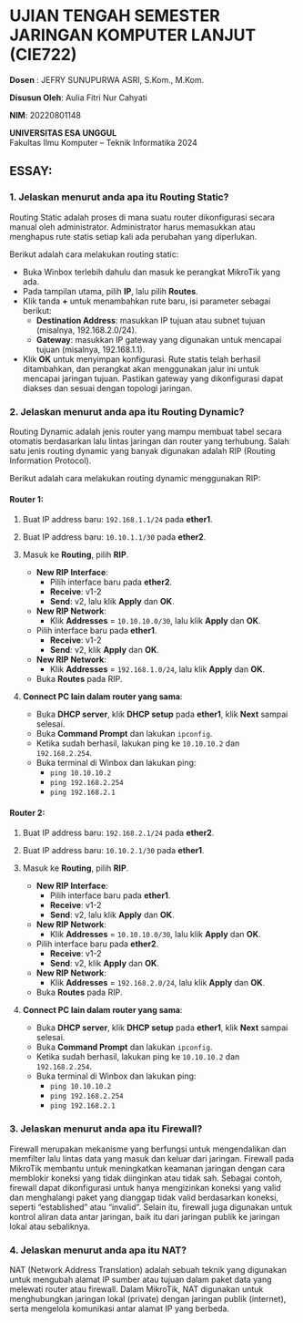 # UJIAN TENGAH SEMESTER JARINGAN KOMPUTER LANJUT (CIE722)

**Dosen** : JEFRY SUNUPURWA ASRI, S.Kom., M.Kom.

**Disusun Oleh**: Aulia Fitri Nur Cahyati 

**NIM**: 20220801148


**UNIVERSITAS ESA UNGGUL**  
Fakultas Ilmu Komputer – Teknik Informatika 2024

## ESSAY:
### 1. **Jelaskan menurut anda apa itu Routing Static?**
Routing Static adalah proses di mana suatu router dikonfigurasi secara manual oleh administrator. Administrator harus memasukkan atau menghapus rute statis setiap kali ada perubahan yang diperlukan.

Berikut adalah cara melakukan routing static:
- Buka Winbox terlebih dahulu dan masuk ke perangkat MikroTik yang ada.
- Pada tampilan utama, pilih **IP**, lalu pilih **Routes**.
- Klik tanda **+** untuk menambahkan rute baru, isi parameter sebagai berikut:
  - **Destination Address**: masukkan IP tujuan atau subnet tujuan (misalnya, 192.168.2.0/24).
  - **Gateway**: masukkan IP gateway yang digunakan untuk mencapai tujuan (misalnya, 192.168.1.1).
- Klik **OK** untuk menyimpan konfigurasi.
Rute statis telah berhasil ditambahkan, dan perangkat akan menggunakan jalur ini untuk mencapai jaringan tujuan. Pastikan gateway yang dikonfigurasi dapat diakses dan sesuai dengan topologi jaringan.

### 2. **Jelaskan menurut anda apa itu Routing Dynamic?**
Routing Dynamic adalah jenis router yang mampu membuat tabel secara otomatis berdasarkan lalu lintas jaringan dan router yang terhubung. Salah satu jenis routing dynamic yang banyak digunakan adalah RIP (Routing Information Protocol).

Berikut adalah cara melakukan routing dynamic menggunakan RIP:

#### **Router 1:**
1. Buat IP address baru: `192.168.1.1/24` pada **ether1**.
2. Buat IP address baru: `10.10.1.1/30` pada **ether2**.
3. Masuk ke **Routing**, pilih **RIP**.
   - **New RIP Interface**:
     - Pilih interface baru pada **ether2**.
     - **Receive**: v1-2
     - **Send**: v2, lalu klik **Apply** dan **OK**.
   - **New RIP Network**:
     - Klik **Addresses** = `10.10.10.0/30`, lalu klik **Apply** dan **OK**.
   - Pilih interface baru pada **ether1**.
     - **Receive**: v1-2
     - **Send**: v2, klik **Apply** dan **OK**.
   - **New RIP Network**:
     - Klik **Addresses** = `192.168.1.0/24`, lalu klik **Apply** dan **OK**.
   - Buka **Routes** pada RIP.

4. **Connect PC lain dalam router yang sama**:
   - Buka **DHCP server**, klik **DHCP setup** pada **ether1**, klik **Next** sampai selesai.
   - Buka **Command Prompt** dan lakukan `ipconfig`.
   - Ketika sudah berhasil, lakukan ping ke `10.10.10.2` dan `192.168.2.254`.
   - Buka terminal di Winbox dan lakukan ping:
     - `ping 10.10.10.2`
     - `ping 192.168.2.254`
     - `ping 192.168.2.1`

#### **Router 2:**
1. Buat IP address baru: `192.168.2.1/24` pada **ether2**.
2. Buat IP address baru: `10.10.2.1/30` pada **ether1**.
3. Masuk ke **Routing**, pilih **RIP**.
   - **New RIP Interface**:
     - Pilih interface baru pada **ether1**.
     - **Receive**: v1-2
     - **Send**: v2, lalu klik **Apply** dan **OK**.
   - **New RIP Network**:
     - Klik **Addresses** = `10.10.10.0/30`, lalu klik **Apply** dan **OK**.
   - Pilih interface baru pada **ether2**.
     - **Receive**: v1-2
     - **Send**: v2, klik **Apply** dan **OK**.
   - **New RIP Network**:
     - Klik **Addresses** = `192.168.2.0/24`, lalu klik **Apply** dan **OK**.
   - Buka **Routes** pada RIP.

4. **Connect PC lain dalam router yang sama**:
   - Buka **DHCP server**, klik **DHCP setup** pada **ether1**, klik **Next** sampai selesai.
   - Buka **Command Prompt** dan lakukan `ipconfig`.
   - Ketika sudah berhasil, lakukan ping ke `10.10.10.2` dan `192.168.2.254`.
   - Buka terminal di Winbox dan lakukan ping:
     - `ping 10.10.10.2`
     - `ping 192.168.2.254`
     - `ping 192.168.2.1`

### 3. **Jelaskan menurut anda apa itu Firewall?**
Firewall merupakan mekanisme yang berfungsi untuk mengendalikan dan memfilter lalu lintas data yang masuk dan keluar dari jaringan. Firewall pada MikroTik membantu untuk meningkatkan keamanan jaringan dengan cara memblokir koneksi yang tidak diinginkan atau tidak sah. Sebagai contoh, firewall dapat dikonfigurasi untuk hanya mengizinkan koneksi yang valid dan menghalangi paket yang dianggap tidak valid berdasarkan koneksi, seperti “established” atau “invalid”. Selain itu, firewall juga digunakan untuk kontrol aliran data antar jaringan, baik itu dari jaringan publik ke jaringan lokal atau sebaliknya.

### 4. **Jelaskan menurut anda apa itu NAT?**
NAT (Network Address Translation) adalah sebuah teknik yang digunakan untuk mengubah alamat IP sumber atau tujuan dalam paket data yang melewati router atau firewall. Dalam MikroTik, NAT digunakan untuk menghubungkan jaringan lokal (private) dengan jaringan publik (internet), serta mengelola komunikasi antar alamat IP yang berbeda.